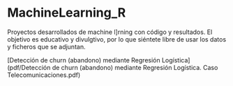 # MachineLearning_R
Proyectos desarrollados de machine l]rning con código y resultados. 
El objetivo es educativo y divulgtivo, por lo que siéntete libre de usar los datos y ficheros que se adjuntan. 


[Detección de churn (abandono) mediante Regresión Logística](pdf/Detección de churn (abandono) mediante Regresión Logística. Caso Telecomunicaciones.pdf)
